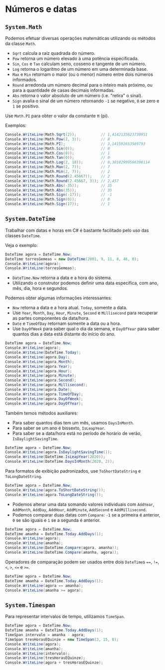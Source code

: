 # Números e datas

## `System.Math`

Podemos efetuar diversas operações matemáticas utilizando os métodos da classe `Math`.

* `Sqrt` calcula a raíz quadrada do número.
* `Pow` retorna um número elevado à uma potência especificada.
* `Sin`, `Cos` e `Tan` calculam seno, cosseno e tangente de um número.
* `Log` retorna o logaritmo de um número em uma determinada base.
* `Max` e `Min` retornam o maior (ou o menor) número entre dois números informados.
* `Round` arredonda um número decimal para o inteiro mais próximo, ou para a quantidade de casas decimais informadas.
* `Abs` retorna o valor absoluto de um número (i.e. "retira" o sinal).
* `Sign` avalia o sinal de um número retornando `-1` se negativo, `0` se zero e `1` se positivo.

Use `Math.PI` para obter o valor da constante π (pi).

Exemplos:

```cs
Console.WriteLine(Math.Sqrt(2));           // 1,4142135623730951
Console.WriteLine(Math.Pow(2, 3));         // 8
Console.WriteLine(Math.PI);                // 3,141592653589793
Console.WriteLine(Math.Sin(0));            // 0
Console.WriteLine(Math.Cos(0));            // 1
Console.WriteLine(Math.Tan(0));            // 0
Console.WriteLine(Math.Log(2, 10));        // 0,30102999566398114
Console.WriteLine(Math.Max(2, 7));         // 7
Console.WriteLine(Math.Min(2, 7));         // 2
Console.WriteLine(Math.Round(2.45667));    // 2
Console.WriteLine(Math.Round(2.45667, 3)); // 2,457
Console.WriteLine(Math.Abs(-35));          // 35
Console.WriteLine(Math.Abs(35));           // 35
Console.WriteLine(Math.Sign(-17));         // -1
Console.WriteLine(Math.Sign(0));           // 0
Console.WriteLine(Math.Sign(17));          // 1
```

## `System.DateTime`

Trabalhar com datas e horas em C# é bastante facilitado pelo uso das classes `DateTime`.

Veja o exemplo:

```cs
DateTime agora = DateTime.Now;
DateTime torresGemeas = new DateTime(2001, 9, 11, 8, 46, 0);
Console.WriteLine(agora);
Console.WriteLine(torresGemeas);
```

* `DateTime.Now` retorna a data e a hora do sistema.
* Utilizando o construtor podemos definir uma data específica, com ano, mês, dia, hora e segundos.

Podemos obter algumas informações interessantes:

* `Now` retorna a data e a hora atual. `Today`, somente a data.
* Use `Year`, `Month`, `Day`, `Hour`, `Minute`, `Second` e `Millisecond` para recuperar as partes componentes da data/hora.
* `Date` e `TimeOfDay` retornam somente a data ou a hora.
* Use `DayOfWeek` para saber qual o dia da semana, e `DayOfYear` para saber quantos dias a data está distante do início do ano.

```cs
DateTime agora = DateTime.Now;
Console.WriteLine(agora);
Console.WriteLine(DateTime.Today);
Console.WriteLine(agora.Day);
Console.WriteLine(agora.Month);
Console.WriteLine(agora.Year);
Console.WriteLine(agora.Hour);
Console.WriteLine(agora.Minute);
Console.WriteLine(agora.Second);
Console.WriteLine(agora.Millisecond);		
Console.WriteLine(agora.Date);
Console.WriteLine(agora.TimeOfDay);
Console.WriteLine(agora.DayOfWeek);
Console.WriteLine(agora.DayOfYear);
```

Também temos métodos auxiliares:

* Para saber quantos dias tem um mês, usamos `DaysInMonth`.
* Para saber se um ano é bissexto, `IsLeapYear`.
* Para saber se a data/hora está no período de horário de verão, `IsDaylightSavingTime`.

```cs
DateTime agora = DateTime.Now;
Console.WriteLine(agora.IsDaylightSavingTime());
Console.WriteLine(DateTime.IsLeapYear(2020));
Console.WriteLine(DateTime.DaysInMonth(2020, 2));
```

Para formatos de exibição padronizados, use `ToShortDateString` e `ToLongDateString`.

```cs
DateTime agora = DateTime.Now;
Console.WriteLine(agora.ToShortDateString());
Console.WriteLine(agora.ToLongDateString());
```

* Podemos alterar uma data somando valores individuais com `AddYear`, `AddMonth`, `AddDay`, `AddHour`, `AddMinute`, `AddSecond` e `AddMillisecond`.
* Podemos comparar duas datas com `Compare`: `-1` se a primeira é anterior, `0` se são iguais e `1` se a segunda é anterior.

```cs
DateTime agora = DateTime.Now;
DateTime amanha = DateTime.Today.AddDays(1);
Console.WriteLine(agora);
Console.WriteLine(amanha);
Console.WriteLine(DateTime.Compare(agora, amanha));
Console.WriteLine(DateTime.Compare(amanha, agora));
```

Operadores de comparação podem ser usados entre dois `DateTime`s `==`, `!=`, `<`, `>`, `<=` e `>=`.

```cs
DateTime agora = DateTime.Now;
DateTime amanha = DateTime.Today.AddDays(1);
Console.WriteLine(agora == amanha);
Console.WriteLine(amanha >= agora);
```

## `System.Timespan`

Para representar intervalos de tempo, utilizamos `TimeSpan`.

```cs
DateTime agora = DateTime.Now;
DateTime amanha = DateTime.Today.AddDays(1);
TimeSpan intervalo = amanha - agora;
TimeSpan tresHorasEQuinze = new TimeSpan(3, 15, 0);
Console.WriteLine(agora);
Console.WriteLine(amanha);
Console.WriteLine(intervalo);
Console.WriteLine(tresHorasEQuinze);
Console.WriteLine(agora + tresHorasEQuinze);
```

